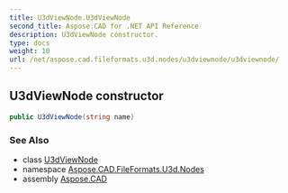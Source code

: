 ```yaml
---
title: U3dViewNode.U3dViewNode
second_title: Aspose.CAD for .NET API Reference
description: U3dViewNode constructor. 
type: docs
weight: 10
url: /net/aspose.cad.fileformats.u3d.nodes/u3dviewnode/u3dviewnode/
---
```

## U3dViewNode constructor

```csharp
public U3dViewNode(string name)
```

### See Also

* class [U3dViewNode](../)
* namespace [Aspose.CAD.FileFormats.U3d.Nodes](../../u3dviewnode/)
* assembly [Aspose.CAD](../../../)


